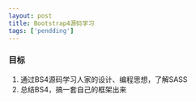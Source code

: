 ```yaml
---
layout: post
title: Bootstrap4源码学习
tags: ['pendding']
---
```

### 目标
1. 通过BS4源码学习人家的设计、编程思想，了解SASS
2. 总结BS4，搞一套自己的框架出来


